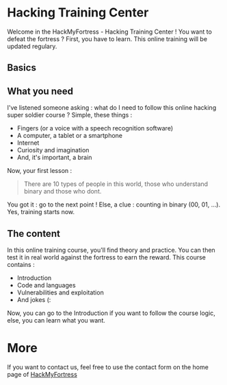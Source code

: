 # Hacking Training Center

Welcome in the HackMyFortress - Hacking Training Center ! You want to defeat the fortress ? First, you have to learn. This online training will be updated regulary.

## Basics

## What you need

I've listened someone asking : what do I need to follow this online hacking super soldier course ? Simple, these things :

* Fingers (or a voice with a speech recognition software)
* A computer, a tablet or a smartphone
* Internet
* Curiosity and imagination
* And, it's important, a brain

Now, your first lesson :

>There are 10 types of people in this world, those who understand binary and those who dont.

You got it : go to the next point ! Else, a clue : counting in binary (00, 01, ...). Yes, training starts now.

## The content

In this online training course, you'll find theory and practice. You can then test it in real world against the fortress to earn the reward. This course contains :

* Introduction
* Code and languages
* Vulnerabilities and exploitation
* And jokes (:

Now, you can go to the Introduction if you want to follow the course logic, else, you can learn what you want.

# More

If you want to contact us, feel free to use the contact form on the home page of [HackMyFortress](http://hackmyfortress.com/)
